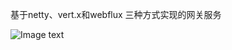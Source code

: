 基于netty、vert.x和webflux 三种方式实现的网关服务


![Image text](https://github.com/chenjy16/cloud-gateway/blob/master/gateway.png)

